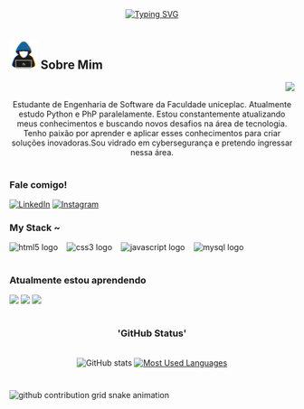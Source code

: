 <div align="center">
  <a href="https://git.io/typing-svg">
    <img src="https://readme-typing-svg.demolab.com?font=Fira+Code&weight=500&size=22&pause=1000&color=FFFFFF&center=true&vCenter=true&random=false&width=524&lines=%E2%8A%B9+Bem+vindo+ao+meu+perfil!" alt="Typing SVG">
  </a>
</div>

#
## <picture><img src = "https://github.com/MdAmiruddin/MdAmiruddin/blob/main/Assets/about_me.gif" width = 50px></picture> **Sobre Mim**
<picture> <img align="right" src="https://media.giphy.com/media/HW3T1wWW3z2Ff2cpXO/giphy.gif"></picture>
<br>

<p align="center">Estudante de Engenharia de Software da Faculdade uniceplac. Atualmente estudo Python e PhP paralelamente.
Estou constantemente atualizando meus conhecimentos e buscando novos desafios na área de tecnologia. Tenho paixão por aprender e aplicar esses conhecimentos para criar soluções inovadoras.Sou vidrado em cybersegurança e pretendo ingressar nessa área.
  
#

<img align="right" alt="" height="190px" src="./src/study.gif">

<h3 align="left">Fale comigo!</h3>

[![LinkedIn](https://img.shields.io/badge/-LinkedIn-000?style=for-the-badge&logo=linkedin&logoColor=FF00F6&color:FFF)](https://www.linkedin.com/in//)
[![Instagram](https://img.shields.io/badge/-Instagram-000?style=for-the-badge&logo=instagram&logoColor=FF00F6&color:FFF)](https://www.instagram.com//)


<h3 align="left">My Stack ~</h3>

<div align="left">
  <img src="https://cdn.jsdelivr.net/gh/devicons/devicon/icons/html5/html5-original.svg" height="35" alt="html5 logo"  />
  <img width="8" />
  <img src="https://cdn.jsdelivr.net/gh/devicons/devicon/icons/css3/css3-original.svg" height="35" alt="css3 logo"  />
  <img width="8" />
  <img src="https://cdn.jsdelivr.net/gh/devicons/devicon/icons/javascript/javascript-plain.svg" height="35" alt="javascript logo"  />
  <img width="8" />
  <img src="https://cdn.jsdelivr.net/gh/devicons/devicon/icons/mysql/mysql-original.svg" height="35" alt="mysql logo"  />
  <img width="8" />

#  

 <h3 align="left"> Atualmente estou aprendendo </h3>
 <img src="https://cdn.jsdelivr.net/gh/devicons/devicon@latest/icons/python/python-original.svg" height="35"  /> <img src="https://cdn.jsdelivr.net/gh/devicons/devicon@latest/icons/cakephp/cakephp-original.svg" height="35" />  <img src="https://cdn.jsdelivr.net/gh/devicons/devicon@latest/icons/php/php-original.svg" height="35"  />
          
          
#


<div style="text-align: center;" align="center">
  <h3>'GitHub Status'</h3>
  <br>
  <img src="https://github-readme-stats-git-masterrstaa-rickstaa.vercel.app/api?username=Melopjl&hide_title=true&show_icons=true&include_all_commits=false&count_private=true&line_height=25&hide=issues&bg_color=000&title_color=FF00F6&text_color=FFF&border_radius=3&border_color=36123c&icon_color=00FF00&theme=jolly" alt="GitHub stats">

  <a href="https://github.com/Melopjl/github-readme-stats">
    <img src="https://github-readme-stats-git-masterrstaa-rickstaa.vercel.app/api/top-langs/?username=Melopjl&line_height=10&card_width=290&layout=compact&hide_title=false&count_private=true&langs_count=4&show_icons=true&title_color=FF00F6&hide=html,css&bg_color=000&text_color=8B8B8B&border_radius=3&border_color=FF00F6&count_private=true" alt="Most Used Languages">
  </a>
</div>


#

<picture align="center">
  <source media="(prefers-color-scheme: dark)" srcset="https://raw.githubusercontent.com/mari4souza/Melopjl/output/github-contribution-grid-snake-dark.svg">
  <source media="(prefers-color-scheme: light)" srcset="https://raw.githubusercontent.com/mari4souza/Melopjl/output/github-contribution-grid-snake-dark.svg">
  <img align="center" alt="github contribution grid snake animation" src="https://raw.githubusercontent.com/Melopjl/mari4souza/output/github-contribution-grid-snake.svg">
</picture>
